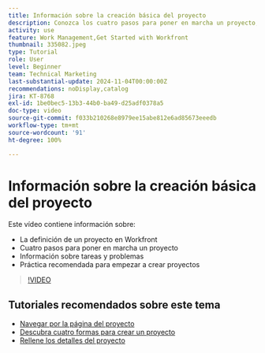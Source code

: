 ```yaml
---
title: Información sobre la creación básica del proyecto
description: Conozca los cuatro pasos para poner en marcha un proyecto, su definición y las tres formas más frecuentes de crearlos.
activity: use
feature: Work Management,Get Started with Workfront
thumbnail: 335082.jpeg
type: Tutorial
role: User
level: Beginner
team: Technical Marketing
last-substantial-update: 2024-11-04T00:00:00Z
recommendations: noDisplay,catalog
jira: KT-8768
exl-id: 1be0bec5-13b3-44b0-ba49-d25adf0378a5
doc-type: video
source-git-commit: f033b210268e8979ee15abe812e6ad85673eeedb
workflow-type: tm+mt
source-wordcount: '91'
ht-degree: 100%

---
```


# Información sobre la creación básica del proyecto

Este vídeo contiene información sobre:

* La definición de un proyecto en Workfront
* Cuatro pasos para poner en marcha un proyecto
* Información sobre tareas y problemas
* Práctica recomendada para empezar a crear proyectos

>[!VIDEO](https://video.tv.adobe.com/v/335082/?quality=12&learn=on)

## Tutoriales recomendados sobre este tema

* [Navegar por la página del proyecto](/help/manage-work/projects/navigate-the-project-page.md)
* [Descubra cuatro formas para crear un proyecto](/help/manage-work/projects/understand-other-ways-to-create-projects.md)
* [Rellene los detalles del proyecto](/help/manage-work/projects/fill-in-the-project-details.md)


